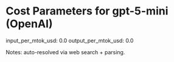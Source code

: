 # Cost Parameters for gpt-5-mini (OpenAI)

input_per_mtok_usd: 0.0
output_per_mtok_usd: 0.0

Notes: auto-resolved via web search + parsing.
